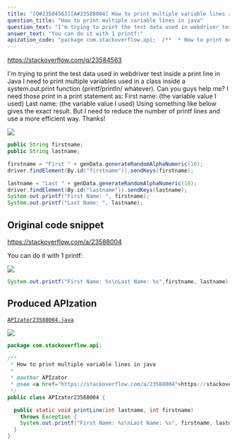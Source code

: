 ```yaml
---
title: "[Q#23584563][A#23588004] How to print multiple variable lines in java"
question_title: "How to print multiple variable lines in java"
question_text: "I'm trying to print the test data used in webdriver test inside a print line in Java I need to print multiple variables used in a class inside a system.out.print function (printf/println/ whatever). Can you guys help me? I need those print in a print statement as: First name: (the variable value I used) Last name: (the variable value I used) Using something like below gives the exact result. But I need to reduce the number of printf lines and use a more efficient way. Thanks!"
answer_text: "You can do it with 1 printf:"
apization_code: "package com.stackoverflow.api;  /**  * How to print multiple variable lines in java  *  * @author APIzator  * @see <a href=\"https://stackoverflow.com/a/23588004\">https://stackoverflow.com/a/23588004</a>  */ public class APIzator23588004 {    public static void printLine(int lastname, int firstname)     throws Exception {     System.out.printf(\"First Name: %s\\nLast Name: %s\", firstname, lastname);   } }"
---
```


https://stackoverflow.com/q/23584563

I&#x27;m trying to print the test data used in webdriver test inside a print line in Java
I need to print multiple variables used in a class inside a system.out.print function (printf/println/ whatever).
Can you guys help me?
I need those print in a print statement as:
First name: (the variable value I used)
Last name: (the variable value I used)
Using something like below gives the exact result.
But I need to reduce the number of printf lines and use a more efficient way.
Thanks!


<div class="code-logo"><img src="/stackoverflow.png" /></div>

```java
public String firstname;
public String lastname;

firstname = "First " + genData.generateRandomAlphaNumeric(10);
driver.findElement(By.id("firstname")).sendKeys(firstname);

lastname = "Last " + genData.generateRandomAlphaNumeric(10);
driver.findElement(By.id("lastname")).sendKeys(lastname);
System.out.printf("First Name: ", firstname);
System.out.printf("Last Name: ", lastname);
```


## Original code snippet

https://stackoverflow.com/a/23588004

You can do it with 1 printf:

<div class="code-logo"><img src="/stackoverflow.png" /></div>

```java
System.out.printf("First Name: %s\nLast Name: %s",firstname, lastname);
```

## Produced APIzation

[`APIzator23588004.java`](https://github.com/pasqualesalza/apization-temp-data/raw/master/search/APIzator23588004.java)

<div class="code-logo"><img src="/apizator.png" /></div>

```java
package com.stackoverflow.api;

/**
 * How to print multiple variable lines in java
 *
 * @author APIzator
 * @see <a href="https://stackoverflow.com/a/23588004">https://stackoverflow.com/a/23588004</a>
 */
public class APIzator23588004 {

  public static void printLine(int lastname, int firstname)
    throws Exception {
    System.out.printf("First Name: %s\nLast Name: %s", firstname, lastname);
  }
}

```